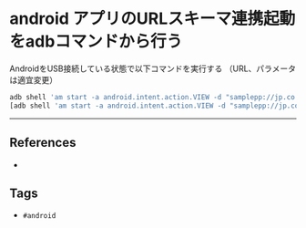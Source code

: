 # android アプリのURLスキーマ連携起動をadbコマンドから行う
AndroidをUSB接続している状態で以下コマンドを実行する
（URL、パラメータは適宜変更）
```sh
adb shell 'am start -a android.intent.action.VIEW -d "samplepp://jp.co.hoge/fuga?param=aaaa"'
[adb shell 'am start -a android.intent.action.VIEW -d "samplepp://jp.co.hoge/fuga?param=aaaa"'](<adb shell 'am start -a android.intent.action.VIEW -d "samplepp://jp.co.hoge/fuga?param=aaaa"'>)
```

---
## References
- 

## Tags
- `#android` 